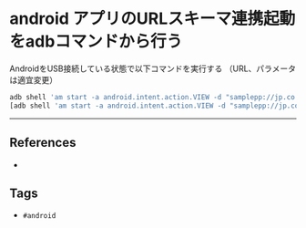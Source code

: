 # android アプリのURLスキーマ連携起動をadbコマンドから行う
AndroidをUSB接続している状態で以下コマンドを実行する
（URL、パラメータは適宜変更）
```sh
adb shell 'am start -a android.intent.action.VIEW -d "samplepp://jp.co.hoge/fuga?param=aaaa"'
[adb shell 'am start -a android.intent.action.VIEW -d "samplepp://jp.co.hoge/fuga?param=aaaa"'](<adb shell 'am start -a android.intent.action.VIEW -d "samplepp://jp.co.hoge/fuga?param=aaaa"'>)
```

---
## References
- 

## Tags
- `#android` 